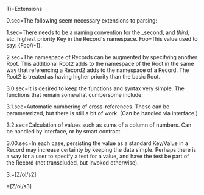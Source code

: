 Ti=Extensions

0.sec=The following seem necessary extensions to parsing:

1.sec=There needs to be a naming convention for the _second, and _third_, etc. highest priority Key in the Record's namespace.  Foo=This value used to say: {Foo//-1}.

2.sec=The namespace of Records can be augmented by specifying another Root.  This additional Root2 adds to the namespace of the Root in the same way that referencing a Record2 adds to the namespace of a Record.  The Root2 is treated as having higher priority than the basic Root.

3.0.sec=It is desired to keep the functions and syntax very simple.  The functions that remain somewhat cumbersome include: 

3.1.sec=Automatic numbering of cross-references.  These can be parameterized, but there is still a bit of work.  (Can be handled via interface.)

3.2.sec=Calculation of values such as sums of a column of numbers.  Can be handled by interface, or by smart contract.  

3.00.sec=In each case, persisting the value as a standard Key/Value in a Record may increase certainty by keeping the data simple.   Perhaps there is a way for a user to specify a test for a value, and have the test be part of the Record (not transcluded, but invoked otherwise).  

3.=[Z/ol/s2]
  
=[Z/ol/s3]